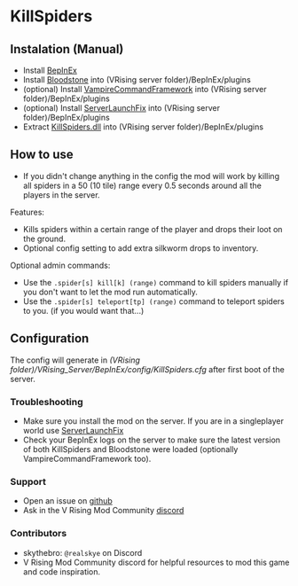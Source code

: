 # KillSpiders 

## Instalation (Manual)

* Install [BepInEx](https://docs.bepinex.dev/master/articles/user_guide/installation/index.html)
* Install [Bloodstone](https://v-rising.thunderstore.io/package/deca/Bloodstone) into (VRising server folder)/BepInEx/plugins
* (optional) Install [VampireCommandFramework](https://v-rising.thunderstore.io/package/deca/VampireCommandFramework/) into (VRising server folder)/BepInEx/plugins
* (optional) Install [ServerLaunchFix](https://v-rising.thunderstore.io/package/Mythic/ServerLaunchFix/) into (VRising server folder)/BepInEx/plugins
* Extract [KillSpiders.dll](https://github.com/skythebro/VRisingKillSpiders/releases) into (VRising server folder)/BepInEx/plugins

## How to use

* If you didn't change anything in the config the mod will work by killing all spiders in a 50 (10 tile) range every 0.5 seconds around all the players in the server.

Features:
  - Kills spiders within a certain range of the player and drops their loot on the ground.
  - Optional config setting to add extra silkworm drops to inventory.

Optional admin commands:
  - Use the `.spider[s] kill[k] (range)` command to kill spiders manually if you don't want to let the mod run automatically.
  - Use the `.spider[s] teleport[tp] (range)` command to teleport spiders to you. (if you would want that...)

## Configuration
The config will generate in _(VRising folder)/VRising_Server/BepInEx/config/KillSpiders.cfg_ after first boot of the server.

### Troubleshooting

- Make sure you install the mod on the server. If you are in a singleplayer world use [ServerLaunchFix](https://v-rising.thunderstore.io/package/Mythic/ServerLaunchFix/)
- Check your BepInEx logs on the server to make sure the latest version of both KillSpiders and Bloodstone were loaded (optionally VampireCommandFramework too).

### Support
- Open an issue on [github](https://github.com/skythebro/KillSpidersVRising/issues)
- Ask in the V Rising Mod Community [discord](https://vrisingmods.com/discord)



### Contributors
- skythebro: `@realskye` on Discord
- V Rising Mod Community discord for helpful resources to mod this game and code inspiration.
